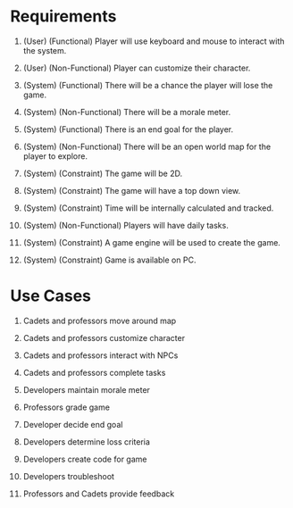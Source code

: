 # Requirements

1.  (User) (Functional)
Player will use keyboard and mouse to interact with the system.

2.  (User) (Non-Functional)
Player can customize their character.

3.  (System) (Functional)
There will be a chance the player will lose the game.

4.  (System) (Non-Functional)
There will be a morale meter.

5.  (System) (Functional)
There is an end goal for the player.

6.  (System) (Non-Functional)
There will be an open world map for the player to explore.

7.  (System) (Constraint)
The game will be 2D.

8.  (System) (Constraint)
The game will have a top down view.

9. (System) (Constraint)
Time will be internally calculated and tracked.

10. (System) (Non-Functional)
Players will have daily tasks.

11. (System) (Constraint)
A game engine will be used to create the game.

12. (System) (Constraint)
Game is available on PC.


# Use Cases

1. Cadets and professors move around map

2. Cadets and professors customize character

3. Cadets and professors interact with NPCs

4. Cadets and professors complete tasks

5. Developers maintain morale meter

6. Professors grade game

7. Developer decide end goal

8. Developers determine loss criteria

9. Developers create code for game

10. Developers troubleshoot

11. Professors and Cadets provide feedback
